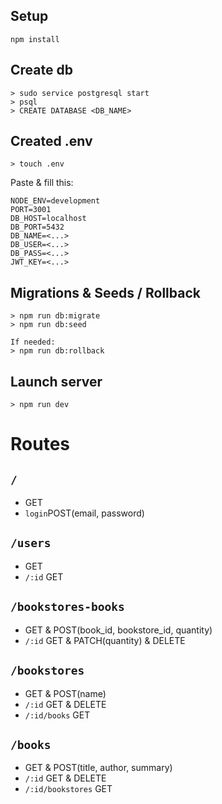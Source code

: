 ## Setup

    npm install

## Create db

    > sudo service postgresql start
    > psql
    > CREATE DATABASE <DB_NAME>

## Created .env

    > touch .env

Paste & fill this:

    NODE_ENV=development
    PORT=3001
    DB_HOST=localhost
    DB_PORT=5432
    DB_NAME=<...>
    DB_USER=<...>
    DB_PASS=<...>
    JWT_KEY=<...>

## Migrations & Seeds / Rollback

    > npm run db:migrate
    > npm run db:seed

    If needed:
    > npm run db:rollback

## Launch server

    > npm run dev

# Routes

## `/`

- GET
- `login`POST(email, password)

## `/users`

- GET
- `/:id` GET

## `/bookstores-books`

- GET & POST(book_id, bookstore_id, quantity)
- `/:id` GET & PATCH(quantity) & DELETE

## `/bookstores`

- GET & POST(name)
- `/:id` GET & DELETE
- `/:id/books` GET

## `/books`

- GET & POST(title, author, summary)
- `/:id` GET & DELETE
- `/:id/bookstores` GET
